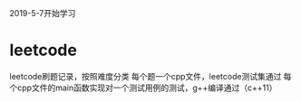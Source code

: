 2019-5-7开始学习

# leetcode
leetcode刷题记录，按照难度分类
每个题一个cpp文件，leetcode测试集通过
每个cpp文件的main函数实现对一个测试用例的测试，g++编译通过（c++11）
